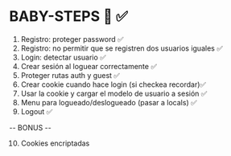 # BABY-STEPS 👶 ✅

1. Registro: proteger password ✅
2. Registro: no permitir que se registren dos usuarios iguales ✅
3. Login: detectar usuario ✅
4. Crear sesión al loguear correctamente ✅
5. Proteger rutas auth y guest ✅
6. Crear cookie cuando hace login (si checkea recordar)✅
7. Usar la cookie y cargar el modelo de usuario a sesión ✅
8. Menu para logueado/deslogueado (pasar a locals) ✅
9. Logout ✅

-- BONUS --

10. Cookies encriptadas
